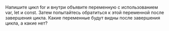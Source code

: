 Напишите цикл for и внутри объявите
переменную с использованием var, let и
const. Затем попытайтесь обратиться к этой
переменной после завершения цикла. Какие
переменные будут видны после завершения
цикла, а какие нет?
